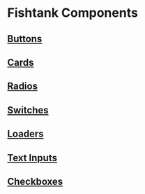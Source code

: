 # Fishtank Components

## [Buttons](./Buttons.md)
## [Cards](./Card.md)
## [Radios](./Radios.md)
## [Switches](./Switches.md)
## [Loaders](./Loaders.md)
## [Text Inputs](./InputText.md)
## [Checkboxes](./Checkboxes.md)
